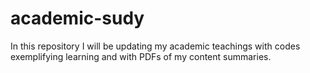 # academic-sudy
In this repository I will be updating my academic teachings with codes exemplifying learning and with PDFs of my content summaries.
